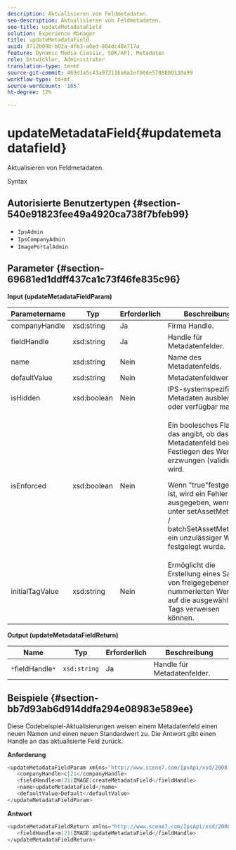 ```yaml
---
description: Aktualisieren von Feldmetadaten.
seo-description: Aktualisieren von Feldmetadaten.
seo-title: updateMetadataField
solution: Experience Manager
title: updateMetadataField
uuid: 8712b09b-b02a-4fb3-a0ed-084dc48a717a
feature: Dynamic Media Classic, SDK/API, Metadaten
role: Entwickler, Administrator
translation-type: tm+mt
source-git-commit: 469d1a5c43a972116a8a2efb0de5708800130a99
workflow-type: tm+mt
source-wordcount: '165'
ht-degree: 12%

---
```



# updateMetadataField{#updatemetadatafield}

Aktualisieren von Feldmetadaten.

Syntax

## Autorisierte Benutzertypen {#section-540e91823fee49a4920ca738f7bfeb99}

* `IpsAdmin`
* `IpsCompanyAdmin`
* `ImagePortalAdmin`

## Parameter {#section-69681ed1ddff437ca1c73f46fe835c96}

**Input (updateMetadataFieldParam)**

<table id="table_65D6EE6C402E4F01819822A855B6BB7F"> 
 <thead> 
  <tr> 
   <th colname="col1" class="entry"> Parametername </th> 
   <th colname="col2" class="entry"> Typ </th> 
   <th colname="col3" class="entry"> Erforderlich </th> 
   <th colname="col4" class="entry"> Beschreibung </th> 
  </tr> 
 </thead>
 <tbody> 
  <tr> 
   <td colname="col1"> <span class="codeph"> <span class="varname"> companyHandle</span> </span> </td> 
   <td colname="col2"> <span class="codeph"> xsd:string</span> </td> 
   <td colname="col3"> Ja </td> 
   <td colname="col4"> Firma Handle. </td> 
  </tr> 
  <tr> 
   <td colname="col1"> <span class="codeph"> <span class="varname"> fieldHandle</span> </span> </td> 
   <td colname="col2"> <span class="codeph"> xsd:string</span> </td> 
   <td colname="col3"> Ja </td> 
   <td colname="col4"> Handle für Metadatenfelder. </td> 
  </tr> 
  <tr> 
   <td colname="col1"> <span class="codeph"> <span class="varname"> name</span> </span> </td> 
   <td colname="col2"> <span class="codeph"> xsd:string</span> </td> 
   <td colname="col3"> Nein </td> 
   <td colname="col4"> Name des Metadatenfelds. </td> 
  </tr> 
  <tr> 
   <td colname="col1"> <span class="codeph"> <span class="varname"> defaultValue</span> </span> </td> 
   <td colname="col2"> <span class="codeph"> xsd:string</span> </td> 
   <td colname="col3"> Nein </td> 
   <td colname="col4"> Metadatenfeldwert. </td> 
  </tr> 
  <tr> 
   <td colname="col1"> <span class="codeph"> <span class="varname"> isHidden</span> </span> </td> 
   <td colname="col2"> <span class="codeph"> xsd:boolean</span> </td> 
   <td colname="col3"> Nein </td> 
   <td colname="col4"> IPS-systemspezifische Metadaten ausblenden oder verfügbar machen </td> 
  </tr> 
  <tr> 
   <td colname="col1"><span class="codeph"><span class="varname"> isEnforced</span></span> </td> 
   <td colname="col2"><span class="codeph"> xsd:boolean</span> </td> 
   <td colname="col3"> <p>Nein </p> </td> 
   <td colname="col4"> <p>Ein boolesches Flag, das angibt, ob das Metadatenfeld beim Festlegen des Werts erzwungen (validiert) wird. </p> <p>Wenn "true"festgelegt ist, wird ein Fehler ausgegeben, wenn unter <span class="codeph"> setAssetMetadata</span> /<span class="codeph"> batchSetAssetMetadata</span> ein unzulässiger Wert festgelegt wurde. </p> </td> 
  </tr> 
  <tr> 
   <td colname="col1"> <span class="codeph"> <span class="varname"> initialTagValue</span> </span> </td> 
   <td colname="col2"> <span class="codeph"> xsd:string</span> </td> 
   <td colname="col3"> Nein </td> 
   <td colname="col4"> Ermöglicht die Erstellung eines Satzes von freigegebenen nummerierten Werten, auf die ausgewählte Tags verweisen können. </td> 
  </tr> 
 </tbody> 
</table>

**Output (updateMetadataFieldReturn)**

| Name | Typ | Erforderlich | Beschreibung |
|---|---|---|---|
| `*`fieldHandle`*` | `xsd:string` | Ja | Handle für Metadatenfelder. |

## Beispiele {#section-bb7d93ab6d914ddfa294e08983e589ee}

Diese Codebeispiel-Aktualisierungen weisen einem Metadatenfeld einen neuen Namen und einen neuen Standardwert zu. Die Antwort gibt einen Handle an das aktualisierte Feld zurück.

**Anforderung**

```java
<updateMetadataFieldParam xmlns="http://www.scene7.com/IpsApi/xsd/2008-01-15">
   <companyHandle>c|21</companyHandle>
   <fieldHandle>m|21|IMAGE|createMetadataField</fieldHandle>
   <name>updateMetadataField</name>
   <defaultValue>Default</defaultValue>
</updateMetadataFieldParam>
```

**Antwort**

```java
<updateMetadataFieldReturn xmlns="http://www.scene7.com/IpsApi/xsd/2008-01-15">
   <fieldHandle>m|21|IMAGE|updateMetadataField</fieldHandle>
</updateMetadataFieldReturn>
```


